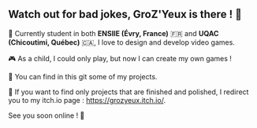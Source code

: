 **Watch out for bad jokes, GroZ'Yeux is there !** 👋
---
🏫 Currently student in both **ENSIIE (Évry, France)** 🇫🇷 and **UQAC (Chicoutimi, Québec)** 🇨🇦, I love to design and develop video games.

🎮 As a child, I could only play, but now I can create my own games !

💼 You can find in this git some of my projects.

👔 If you want to find only projects that are finished and polished, I redirect you to my itch.io page : https://grozyeux.itch.io/.

See you soon online ! 👋
